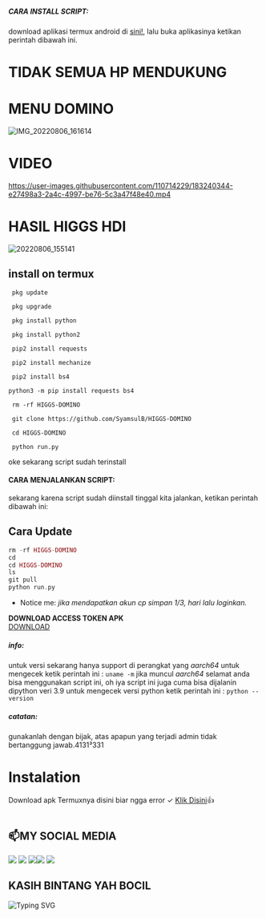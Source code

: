 ##### CARA INSTALL SCRIPT:
 download aplikasi termux android di [sini!](https://f-droid.org/repo/com.termux_117.apk), lalu buka aplikasinya ketikan perintah dibawah ini.


# TIDAK SEMUA HP MENDUKUNG
# MENU DOMINO
![IMG_20220806_161614](https://user-images.githubusercontent.com/110714229/183240864-c218281a-d56f-454d-b9fc-c82384e0df4d.jpg)

#  VIDEO 
https://user-images.githubusercontent.com/110714229/183240344-e27498a3-2a4c-4997-be76-5c3a47f48e40.mp4





# HASIL HIGGS HDI
![20220806_155141](https://user-images.githubusercontent.com/110714229/183240432-cefad35a-040d-433b-a0dc-a271ccae9516.jpg)

## install on termux
```
 pkg update

 pkg upgrade

 pkg install python

 pkg install python2

 pip2 install requests 

 pip2 install mechanize

 pip2 install bs4

python3 -m pip install requests bs4

 rm -rf HIGGS-DOMINO

 git clone https://github.com/SyamsulB/HIGGS-DOMINO

 cd HIGGS-DOMINO
 
 python run.py
```
oke sekarang script sudah terinstall
#### CARA MENJALANKAN SCRIPT:
 sekarang karena script sudah diinstall tinggal kita jalankan, ketikan perintah dibawah ini:
## Cara Update
```php
rm -rf HIGGS-DOMINO
cd
cd HIGGS-DOMINO
ls
git pull
python run.py
```
 * Notice me: *jika mendapatkan akun cp simpan 1/3, hari lalu loginkan.*
 
<b>DOWNLOAD ACCESS TOKEN APK</b><br>
 <a href="https://www.google.com/amp/s/m.apkpure.com/get-access-token/com.proit.thaison.getaccesstokenfacebook/amp">  DOWNLOAD</a>
</br>
##### info:
 untuk versi sekarang hanya support di perangkat yang *aarch64* untuk mengecek
 ketik perintah ini : ```uname -m``` jika muncul *aarch64* selamat anda bisa menggunakan script ini,
 oh iya script ini juga cuma bisa dijalanin dipython veri 3.9 untuk mengecek versi python
 ketik perintah ini : ```python --version```

##### catatan:
 gunakanlah dengan bijak, atas apapun yang terjadi admin tidak bertanggung jawab.4131³331
# Instalation
Download apk Termuxnya disini biar ngga error ✓
[Klik Disini](https://f-droid.org/repo/com.termux_117.apk)👍
```bash

```
##  📫MY SOCIAL MEDIA
[![](https://img.shields.io/badge/Github-black?logo=Github&logoColor=black&labelColor=white)](https://github.com/SyamsulB) [![](https://img.shields.io/badge/Twitter-blue?logo=Twitter&logoColor=White&labelColor=white)](https://mobile.twitter.com/djmusicjr7)
[![](https://img.shields.io/badge/Facebook-blue?logo=Facebook&logoColor=blue&labelColor=white)](https://www.facebook.com/Sy4msulBahri)[![](https://img.shields.io/badge/Instagram-red?logo=Instagram&logoColor=red&labelColor=white)](https://www.instagram.com/djmusicjr7) [![](https://img.shields.io/badge/Whatsapp-CHAT-red?logo=Whatsapp&logoColor=Brightgreen&labelColor=white)](https://wa.me/6281907761235?text=Asalamualaikum+Syamsul+B)
## KASIH BINTANG YAH BOCIL 

![Typing SVG](https://readme-typing-svg.herokuapp.com?lines=Selamat+Bersenang-senang....!+)
